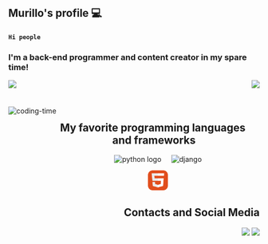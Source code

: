 ## Murillo's profile 💻
**`Hi people`**
### I'm a back-end programmer and content creator in my spare time!

<div>
  
  <img  height="120" src="https://github-readme-stats.vercel.app/api?username=murillosnds&hide_title=true&hide_rank=false&show_icons=true&include_all_commits=true&count_private=true&disable_animations=false&theme=react&locale=en&hide_border=false&order=1"/>
  <img align="right" height="120" src="https://github-readme-stats.vercel.app/api/top-langs?username=murillosnds&locale=en&hide_title=false&layout=compact&card_width=320&langs_count=5&theme=tokyonight&hide_border=true&order=2"/>
</div>
<br>

<div  align="center"> 
  <div style="display: inline_block"><br>
    <img align="left" height="250" alt="coding-time" src="https://media.tenor.com/5ry-200hErMAAAAM/hacker-hacker-man.gif">
    <h2 align="center">
My favorite programming languages ​​and frameworks  </h1>

<div align="center">
  <img src="https://skillicons.dev/icons?i=py" height="40" alt="python logo"  />
  <img width="12" />
  <img src="https://cdn.worldvectorlogo.com/logos/django.svg" alt="django" width="40" height="40" /> </a> </p>
  <img src="https://github.com/tandpfun/skill-icons/blob/main/icons/HTML.svg" width="40" height="40" /> </a> </p>
</div>

<h2 align="right">
Contacts and Social Media </h2>
<div align="right">
<a   href="https://www.youtube.com/@techroomofc" target="_blank"><img src="https://i.imgur.com/v7euHVD.png" target="_blank"></a>
<a  href= "mailto:murillosnds@gmail.com"><img src="https://img.shields.io/badge/-Gmail-%23333?style=for-the-badge&logo=gmail&logoColor=white" target="_blank"></a>
</div>
